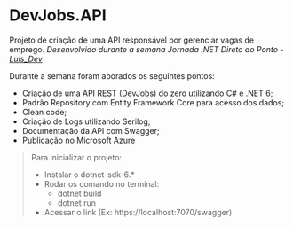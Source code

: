 # DevJobs.API
Projeto de criação de uma API responsável por gerenciar vagas de emprego. <i>Desenvolvido durante a semana Jornada .NET Direto ao Ponto - [Luis_Dev](https://www.luisdev.com.br)</i>

Durante a semana foram aborados os seguintes pontos:
* Criação de uma API REST (DevJobs) do zero utilizando C# e .NET 6;
* Padrão Repository com Entity Framework Core para acesso dos dados;
* Clean code;
* Criação de Logs utilizando Serilog;
* Documentação da API com Swagger;
* Publicação no Microsoft Azure


>Para inicializar o projeto:
>* Instalar o dotnet-sdk-6.*
>* Rodar os comando no terminal:
>    * dotnet build
>    * dotnet run
>* Acessar o link (Ex: https://localhost:7070/swagger)
